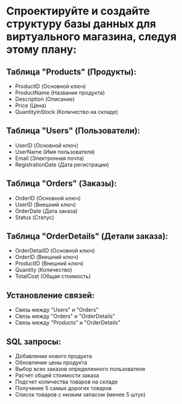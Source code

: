 # Спроектируйте и создайте структуру базы данных для виртуального магазина, следуя этому плану:

## Таблица "Products" (Продукты):
* ProductID (Основной ключ)
* ProductName (Название продукта)
* Description (Описание)
* Price (Цена)
* QuantityInStock (Количество на складе)


## Таблица "Users" (Пользователи):
* UserID (Основной ключ)
* UserName (Имя пользователя)
* Email (Электронная почта)
* RegistrationDate (Дата регистрации)


## Таблица "Orders" (Заказы):
* OrderID (Основной ключ)
* UserID (Внешний ключ)
* OrderDate (Дата заказа)
* Status (Статус)


## Таблица "OrderDetails" (Детали заказа):
* OrderDetailID (Основной ключ)
* OrderID (Внешний ключ)
* ProductID (Внешний ключ)
* Quantity (Количество)
* TotalCost (Общая стоимость)


## Установление связей:
* Связь между "Users" и "Orders"
* Связь между "Orders" и "OrderDetails"
* Связь между "Products" и "OrderDetails"


## SQL запросы:
* Добавление нового продукта
* Обновление цены продукта
* Выбор всех заказов определенного пользователя
* Расчет общей стоимости заказа
* Подсчет количества товаров на складе
* Получение 5 самых дорогих товаров
* Список товаров с низким запасом (менее 5 штук)